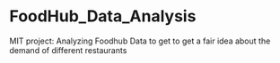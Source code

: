 # FoodHub_Data_Analysis

MIT project: Analyzing Foodhub Data to get to get a fair idea about the demand of different restaurants
